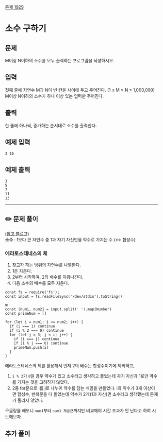 [문제 1929](https://www.acmicpc.net/problem/1929)

# 소수 구하기

## 문제

M이상 N이하의 소수를 모두 출력하는 프로그램을 작성하시오.

## 입력

첫째 줄에 자연수 M과 N이 빈 칸을 사이에 두고 주어진다. (1 ≤ M ≤ N ≤ 1,000,000) M이상 N이하의 소수가 하나 이상 있는 입력만 주어진다.

## 출력

한 줄에 하나씩, 증가하는 순서대로 소수를 출력한다.

## 예제 입력

```
3 16
```

## 예제 출력

```
3
5
7
11
13
```

---

## ✏️ 문제 풀이

[(참고 블르그)](https://pannchat.tistory.com/entry/%EB%B0%B1%EC%A4%80-1929-nodejs-%EC%86%8C%EC%88%98%EA%B5%AC%ED%95%98%EA%B8%B0)  
**소수** : 1보다 큰 자연수 중 1과 자기 자신만을 약수로 가지는 수 (↔ 합성수)

### 에라토스테네스의 체

1. 찾고자 하는 범위의 자연수를 나열한다.
2. 1은 지운다.
3. 2부터 시작하여, 2의 배수를 지워나간다.
4. 다음 소수의 배수를 모두 지운다.

```
const fs = require('fs');
const input = fs.readFileSync('/dev/stdin').toString()
```

```
❌
const [num1, num2] = input.split(' ').map(Number)
const primeNum = []

for (let i = num1; i <= num2; i++) {
  if (i === 1) continue
  if (i % 2 === 0) continue
  for (let j = 3; j < i; j++) {
    if (i === j) continue
    if (i % j === 0) continue
    primeNum.push(i)
  }
}
```

에라토스테네스의 체를 활용해서 먼저 2의 배수는 합성수이기에 제외하고,

1. `i % 2`가 `0`일 경우 약수가 있고 소수라고 생각하고 풀었는데 자기 자신과 1로만 약수를 가지는 것을 고려하지 않았다.
2. 2중 for문으로 i를 j로 나누어 약수를 담는 배열을 만들었다. i의 약수가 3개 이상이면 합성수, 반복문을 다 돌았는데 약수가 2개(1과 자신)면 소수라고 생각했는데 문제가 풀리지 않았다.

구글링을 해보니 `num1`부터 `num1 제곱근`까지만 비교해야 시간 초과가 안 난다고 하여 시도해보자.

## 추가 풀이
